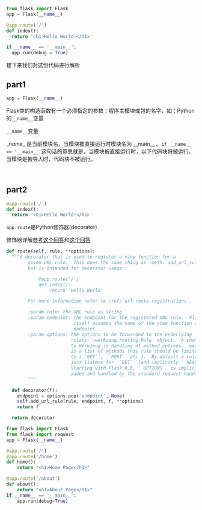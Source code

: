 ```python
from flask import Flask
app = Flask(__name__)

@app.route('/')
def index():
  return '<h1>Hello World!</h1>'

if __name__ == '__main__':
  app.run(debug = True)
```

接下来我们对这份代码进行解析

## part1

```python
app = Flask(__name__)
```

Flask类的构造函数有一个必须指定的参数：程序主模块或包的名字，如：Python的`__name__`变量

`__name__`变量

\__name__ 是当前模块名，当模块被直接运行时模块名为 \_\_main__ 。`if __name__ == '__main__'`这句话的意思就是，当模块被直接运行时，以下代码块将被运行，当模块是被导入时，代码块不被运行。

<br/>

## part2

```python
@app.route('/')
def index():
  return '<h1>Hello World!</h1>'
```

`app.route`是Python修饰器(decorator)

修饰器详解<a href="https://www.zhihu.com/question/26930016">参考这个回答</a>和<a href="https://lotabout.me/2017/Python-Decorator/">这个回答</a>

```python
def route(self, rule, **options):
  """A decorator that is used to register a view function for a
        given URL rule.  This does the same thing as :meth:`add_url_rule`
        but is intended for decorator usage::

            @app.route('/')
            def index():
                return 'Hello World'

        For more information refer to :ref:`url-route-registrations`.

        :param rule: the URL rule as string
        :param endpoint: the endpoint for the registered URL rule.  Flask
                         itself assumes the name of the view function as
                         endpoint
        :param options: the options to be forwarded to the underlying
                        :class:`~werkzeug.routing.Rule` object.  A change
                        to Werkzeug is handling of method options.  methods
                        is a list of methods this rule should be limited
                        to (``GET``, ``POST`` etc.).  By default a rule
                        just listens for ``GET`` (and implicitly ``HEAD``).
                        Starting with Flask 0.6, ``OPTIONS`` is implicitly
                        added and handled by the standard request handling.
        """

  def decorator(f):
    endpoint = options.pop('endpoint', None)
    self.add_url_rule(rule, endpoint, f, **options)
    return f

  return decorator
```







```python
from flask import Flask
from flask import request
app = Flask(__name__)

@app.route('/')
@app.route('/home')
def home():
    return "<h1>Home Page</h1>"

@app.route('/about')
def about():
    return "<h1>About Page</h1>"
if __name__ == '__main__':
    app.run(debug=True)
```



